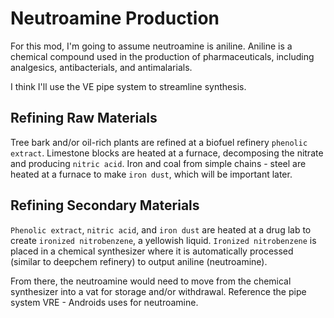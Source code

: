 # Neutroamine Production
For this mod, I'm going to assume neutroamine is aniline. Aniline is a chemical compound used in the production of pharmaceuticals, including analgesics, antibacterials, and antimalarials.

I think I'll use the VE pipe system to streamline synthesis.

## Refining Raw Materials
Tree bark and/or oil-rich plants are refined at a biofuel refinery `phenolic extract`.
Limestone blocks are heated at a furnace, decomposing the nitrate and producing `nitric acid`.
Iron and coal from simple chains - steel are heated at a furnace to make `iron dust`, which will be important later.

## Refining Secondary Materials
`Phenolic extract`, `nitric acid`, and `iron dust` are heated at a drug lab to create `ironized nitrobenzene`, a yellowish liquid.
`Ironized nitrobenzene` is placed in a chemical synthesizer where it is automatically processed (similar to deepchem refinery) to output aniline (neutroamine).

From there, the neutroamine would need to move from the chemical synthesizer into a vat for storage and/or withdrawal. Reference the pipe system VRE - Androids uses for neutroamine.